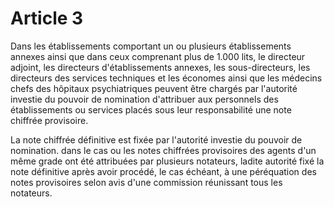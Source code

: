 # Article 3

Dans les établissements comportant un ou plusieurs établissements annexes ainsi que dans ceux comprenant plus de 1.000 lits, le directeur adjoint, les directeurs d'établissements annexes, les sous-directeurs, les directeurs des services techniques et les économes ainsi que les médecins chefs des hôpitaux psychiatriques peuvent être chargés par l'autorité investie du pouvoir de nomination d'attribuer aux personnels des établissements ou services placés sous leur responsabilité une note chiffrée provisoire.

La note chiffrée définitive est fixée par l'autorité investie du pouvoir de nomination. dans le cas ou les notes chiffrées provisoires des agents d'un même grade ont été attribuées par plusieurs notateurs, ladite autorité fixé la note définitive après avoir procédé, le cas échéant, à une péréquation des notes provisoires selon avis d'une commission réunissant tous les notateurs.
